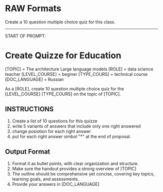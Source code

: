 # RAW Formats

Create a 10 question multiple choice quiz for this class.

---

START OF PROMPT:
# Create Quizze for Education 

[TOPIC] = The architecture Large language models
[ROLE] = data science teacher
[LEVEL_COURSE] = beginer
[TYPE_COURS] = technical course
[DOC_LANGUAGE] = Russian

As a [ROLE], create 10 question multiple choice quiz for the [LEVEL_COURSE] [TYPE_COURS] on the topic of [TOPIC].

## INSTRUCTIONS
1. Create a list of 10 questions for this quizze
2. write 5 variants of answers that include only one right answered
3. change posiotion for each right answer 
4. put for each right answer simbol "*" at the end of proposal. 


## Output Format
1. Format it as bullet points, with clear organization and structure. 
2. Make sure the handout provides a strong overview of [TOPIC]
3. The outline should be comprehensive yet concise, covering key topics, learning goals, and assessments. 
4. Provide your answers in [DOC_LANGUAGE]
